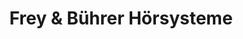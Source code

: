 ---
title: "Frey & Bührer Hörsysteme"
url: /freiburg-im-breisgau/frey-und-buehrer-hoersysteme/
shop: Hörgeräte
---